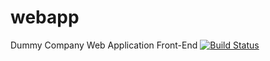 # webapp
Dummy Company Web Application Front-End
[![Build Status](https://travis-ci.org/vkkadian/webapp.png)](https://travis-ci.org/vkkadian/webapp)
